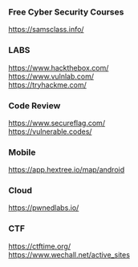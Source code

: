 
### Free Cyber Security Courses
https://samsclass.info/

### LABS
https://www.hackthebox.com/
<br>
https://www.vulnlab.com/
<br>
https://tryhackme.com/

### Code Review
https://www.secureflag.com/
<br>
https://vulnerable.codes/

### Mobile
https://app.hextree.io/map/android

### Cloud
https://pwnedlabs.io/


### CTF
https://ctftime.org/
<br>
https://www.wechall.net/active_sites

